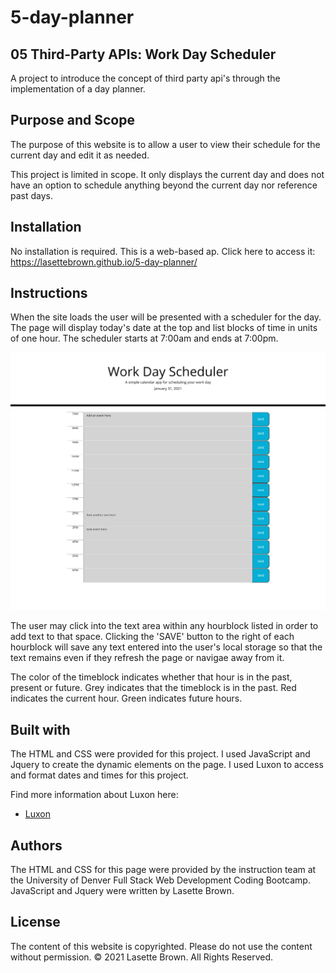 # 5-day-planner

## 05 Third-Party APIs: Work Day Scheduler

A project to introduce the concept of third party api's through the implementation of a day planner.


## Purpose and Scope

The purpose of this website is to allow a user to view their schedule for the current day and edit it as needed. 

This project is limited in scope. It only displays the current day and does not have an option to schedule anything beyond the current day nor reference past days. 


## Installation

No installation is required. This is a web-based ap. Click here to access it:
https://lasettebrown.github.io/5-day-planner/

## Instructions

When the site loads the user will be presented with a scheduler for the day. The page will display today's date at the top and list blocks of time in units of one hour. The scheduler starts at 7:00am and ends at 7:00pm. 

![Day Scheduler](./assets/images/lasettebrown.github.io_5-day-planner_.png)

The user may click into the text area within any hourblock listed in order to add text to that space. Clicking the 'SAVE' button to the right of each hourblock will save any text entered into the user's local storage so that the text remains even if they refresh the page or navigae away from it.

The color of the timeblock indicates whether that hour is in the past, present or future. Grey indicates that the timeblock is in the past. Red indicates the current hour. Green indicates future hours.

## Built with

The HTML and CSS were provided for this project. I used JavaScript and Jquery to create the dynamic elements on the page. I used Luxon to access and format dates and times for this project. 

Find more information about Luxon here:
  * [Luxon](https://moment.github.io/luxon/)

## Authors

The HTML and CSS for this page were provided by the instruction team at the University of Denver Full Stack Web Development Coding Bootcamp. JavaScript and Jquery were written by Lasette Brown.


## License

The content of this website is copyrighted. Please do not use the content without permission.
© 2021 Lasette Brown. All Rights Reserved.









